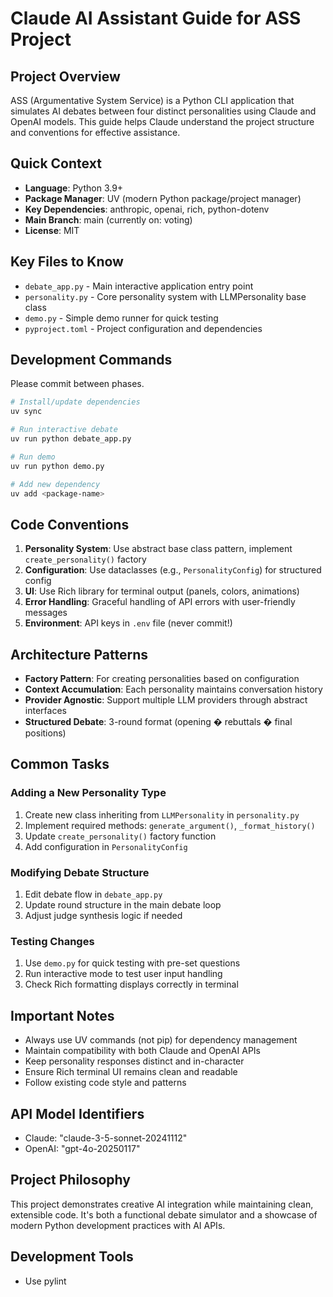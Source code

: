 # Claude AI Assistant Guide for ASS Project

## Project Overview
ASS (Argumentative System Service) is a Python CLI application that simulates AI debates between four distinct personalities using Claude and OpenAI models. This guide helps Claude understand the project structure and conventions for effective assistance.

## Quick Context
- **Language**: Python 3.9+
- **Package Manager**: UV (modern Python package/project manager)
- **Key Dependencies**: anthropic, openai, rich, python-dotenv
- **Main Branch**: main (currently on: voting)
- **License**: MIT

## Key Files to Know
- `debate_app.py` - Main interactive application entry point
- `personality.py` - Core personality system with LLMPersonality base class
- `demo.py` - Simple demo runner for quick testing
- `pyproject.toml` - Project configuration and dependencies

## Development Commands
Please commit between phases.

```bash
# Install/update dependencies
uv sync

# Run interactive debate
uv run python debate_app.py

# Run demo
uv run python demo.py

# Add new dependency
uv add <package-name>
```

## Code Conventions
1. **Personality System**: Use abstract base class pattern, implement `create_personality()` factory
2. **Configuration**: Use dataclasses (e.g., `PersonalityConfig`) for structured config
3. **UI**: Use Rich library for terminal output (panels, colors, animations)
4. **Error Handling**: Graceful handling of API errors with user-friendly messages
5. **Environment**: API keys in `.env` file (never commit!)

## Architecture Patterns
- **Factory Pattern**: For creating personalities based on configuration
- **Context Accumulation**: Each personality maintains conversation history
- **Provider Agnostic**: Support multiple LLM providers through abstract interfaces
- **Structured Debate**: 3-round format (opening � rebuttals � final positions)

## Common Tasks
### Adding a New Personality Type
1. Create new class inheriting from `LLMPersonality` in `personality.py`
2. Implement required methods: `generate_argument()`, `_format_history()`
3. Update `create_personality()` factory function
4. Add configuration in `PersonalityConfig`

### Modifying Debate Structure
1. Edit debate flow in `debate_app.py`
2. Update round structure in the main debate loop
3. Adjust judge synthesis logic if needed

### Testing Changes
1. Use `demo.py` for quick testing with pre-set questions
2. Run interactive mode to test user input handling
3. Check Rich formatting displays correctly in terminal

## Important Notes
- Always use UV commands (not pip) for dependency management
- Maintain compatibility with both Claude and OpenAI APIs
- Keep personality responses distinct and in-character
- Ensure Rich terminal UI remains clean and readable
- Follow existing code style and patterns

## API Model Identifiers
- Claude: "claude-3-5-sonnet-20241112"
- OpenAI: "gpt-4o-20250117"

## Project Philosophy
This project demonstrates creative AI integration while maintaining clean, extensible code. It's both a functional debate simulator and a showcase of modern Python development practices with AI APIs.

## Development Tools
- Use pylint